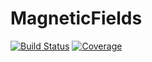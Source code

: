 # MagneticFields

[![Build Status](https://travis-ci.com/MagneticParticleImaging/MagneticFields.jl.svg?branch=master)](https://travis-ci.com/MagneticParticleImaging/MagneticFields.jl)
[![Coverage](https://codecov.io/gh/MagneticParticleImaging/MagneticFields.jl/branch/master/graph/badge.svg)](https://codecov.io/gh/MagneticParticleImaging/MagneticFields.jl)
